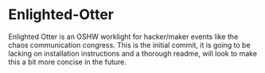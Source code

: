 # Enlighted-Otter

Enlighted Otter is an OSHW worklight for hacker/maker events like the chaos communication congress.
This is the initial commit, it is going to be lacking on installation instructions and a thorough readme, will look to make this a bit more concise in the future.
